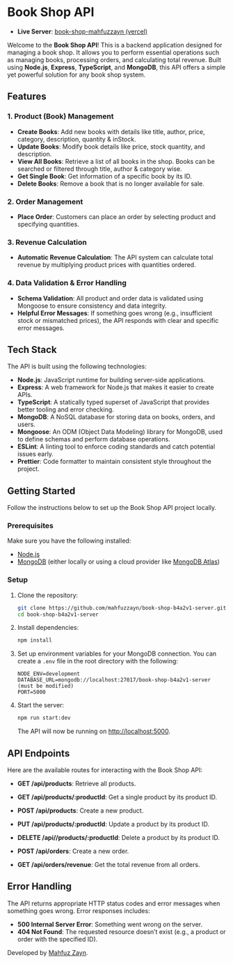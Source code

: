 
# Book Shop API
   - **Live Server**: [book-shop-mahfuzzayn (vercel)](https://book-shop-mahfuzzayn.vercel.app/)

Welcome to the **Book Shop API**! This is a backend application designed for managing a book shop. It allows you to perform essential operations such as managing books, processing orders, and calculating total revenue. Built using **Node.js**, **Express**, **TypeScript**, and **MongoDB**, this API offers a simple yet powerful solution for any book shop system.

## Features

### 1. **Product (Book) Management**
   - **Create Books**: Add new books with details like title, author, price, category, description, quantity & inStock.
   - **Update Books**: Modify book details like price, stock quantity, and description.
   - **View All Books**: Retrieve a list of all books in the shop. Books can be searched or filtered through title, author & category wise.
   - **Get Single Book**: Get information of a specific book by its ID.
   - **Delete Books**: Remove a book that is no longer available for sale.

### 2. **Order Management**
   - **Place Order**: Customers can place an order by selecting product and specifying quantities.

### 3. **Revenue Calculation**
   - **Automatic Revenue Calculation**: The API system can calculate total revenue by multiplying product prices with quantities ordered.

### 4. **Data Validation & Error Handling**
   - **Schema Validation**: All product and order data is validated using Mongoose to ensure consistency and data integrity.
   - **Helpful Error Messages**: If something goes wrong (e.g., insufficient stock or mismatched prices), the API responds with clear and specific error messages.

## Tech Stack

The API is built using the following technologies:

- **Node.js**: JavaScript runtime for building server-side applications.
- **Express**: A web framework for Node.js that makes it easier to create APIs.
- **TypeScript**: A statically typed superset of JavaScript that provides better tooling and error checking.
- **MongoDB**: A NoSQL database for storing data on books, orders, and users.
- **Mongoose**: An ODM (Object Data Modeling) library for MongoDB, used to define schemas and perform database operations.
- **ESLint**: A linting tool to enforce coding standards and catch potential issues early.
- **Prettier**: Code formatter to maintain consistent style throughout the project.

## Getting Started

Follow the instructions below to set up the Book Shop API project locally.

### Prerequisites

Make sure you have the following installed:

- [Node.js](https://nodejs.org/en/download/)
- [MongoDB](https://www.mongodb.com/try/download/community) (either locally or using a cloud provider like [MongoDB Atlas](https://www.mongodb.com/cloud/atlas))

### Setup

1. Clone the repository:
   ```bash
   git clone https://github.com/mahfuzzayn/book-shop-b4a2v1-server.git
   cd book-shop-b4a2v1-server
   ```

2. Install dependencies:
   ```bash
   npm install
   ```

3. Set up environment variables for your MongoDB connection. You can create a `.env` file in the root directory with the following:

   ```env
   NODE_ENV=development
   DATABASE_URL=mongodb://localhost:27017/book-shop-b4a2v1-server (must be modified) 
   PORT=5000
   ```

4. Start the server:
   ```bash
   npm run start:dev
   ```

   The API will now be running on [http://localhost:5000](http://localhost:5000).

## API Endpoints

Here are the available routes for interacting with the Book Shop API:

- **GET /api/products**: Retrieve all products.
- **GET /api/products/:productId**: Get a single product by its product ID.
- **POST /api/products**: Create a new product.
- **PUT /api/products/:productId**: Update a product by its product ID.
- **DELETE /api//products/:productId**: Delete a product by its product ID.

- **POST /api/orders**: Create a new order.
- **GET /api/orders/revenue**: Get the total revenue from all orders.

## Error Handling

The API returns appropriate HTTP status codes and error messages when something goes wrong. Error responses includes:

- **500 Internal Server Error**: Something went wrong on the server.
- **404 Not Found**: The requested resource doesn’t exist (e.g., a product or order with the specified ID).

Developed by [Mahfuz Zayn](https://mahfuzzayn.netlify.app/).
